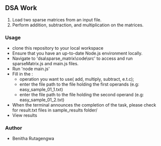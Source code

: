 ## DSA Work

1. Load two sparse matrices from an input file.
2. Perform addition, subtraction, and multiplication on the matrices.

### Usage

- clone this repository to your local workspace
- Ensure that you have an up-to-date Node.js environment locally.
- Navigate to 'dsa\sparse_matrix\code\src' to access and run sparseMatrix.js and main.js files.
- Run 'node main.js' 
- Fill in the : 
     - operation you want to use( add, multiply, subtract, e.t.c);
     - enter the file path to the file holding the first operands (e.g: easy_sample_01_1.txt)
     - enter the file path to the file holding the second operand  (e.g: easy_sample_01_2.txt)
- When the terminal announces the completion of the task, please check for result.txt files in sample_results folder/
- View results

### Author

- Benitha Rutagengwa